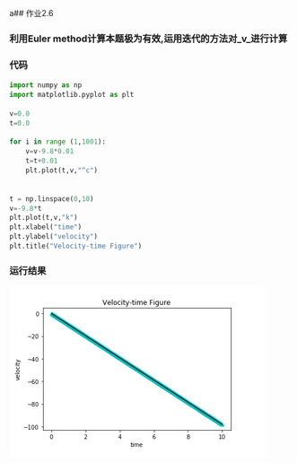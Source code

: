 a## 作业2.6
### 利用Euler method计算本题极为有效,运用迭代的方法对_v_进行计算

### 代码
```python
import numpy as np
import matplotlib.pyplot as plt    

v=0.0
t=0.0

for i in range (1,1001):
    v=v-9.8*0.01
    t=t+0.01                     
    plt.plot(t,v,"^c")            


t = np.linspace(0,10)
v=-9.8*t
plt.plot(t,v,"k")                  
plt.xlabel("time")             
plt.ylabel("velocity")      
plt.title("Velocity-time Figure")
```

### 运行结果
![](https://github.com/po1sonace/computational_physics_N2015301510023/blob/master/QQ%E5%9B%BE%E7%89%8720171013222049.png)
